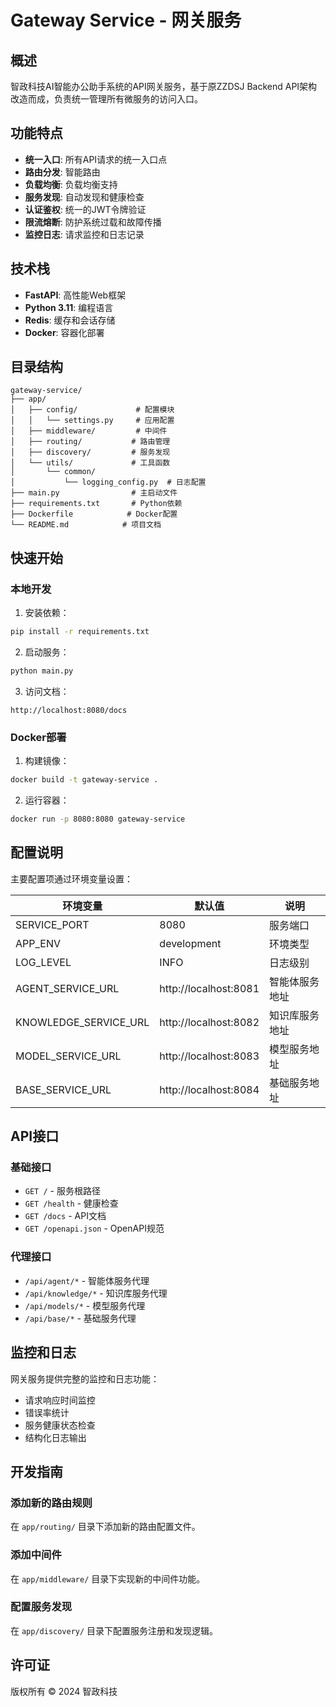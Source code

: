 # Gateway Service - 网关服务

## 概述

智政科技AI智能办公助手系统的API网关服务，基于原ZZDSJ Backend API架构改造而成，负责统一管理所有微服务的访问入口。

## 功能特点

- **统一入口**: 所有API请求的统一入口点
- **路由分发**: 智能路由
- **负载均衡**: 负载均衡支持
- **服务发现**: 自动发现和健康检查
- **认证鉴权**: 统一的JWT令牌验证
- **限流熔断**: 防护系统过载和故障传播
- **监控日志**: 请求监控和日志记录

## 技术栈

- **FastAPI**: 高性能Web框架
- **Python 3.11**: 编程语言
- **Redis**: 缓存和会话存储
- **Docker**: 容器化部署

## 目录结构

```
gateway-service/
├── app/
│   ├── config/             # 配置模块
│   │   └── settings.py     # 应用配置
│   ├── middleware/         # 中间件
│   ├── routing/           # 路由管理
│   ├── discovery/         # 服务发现
│   └── utils/             # 工具函数
│       └── common/
│           └── logging_config.py  # 日志配置
├── main.py                # 主启动文件
├── requirements.txt       # Python依赖
├── Dockerfile            # Docker配置
└── README.md            # 项目文档
```

## 快速开始

### 本地开发

1. 安装依赖：
```bash
pip install -r requirements.txt
```

2. 启动服务：
```bash
python main.py
```

3. 访问文档：
```
http://localhost:8080/docs
```

### Docker部署

1. 构建镜像：
```bash
docker build -t gateway-service .
```

2. 运行容器：
```bash
docker run -p 8080:8080 gateway-service
```

## 配置说明

主要配置项通过环境变量设置：

| 环境变量 | 默认值 | 说明 |
|---------|--------|------|
| SERVICE_PORT | 8080 | 服务端口 |
| APP_ENV | development | 环境类型 |
| LOG_LEVEL | INFO | 日志级别 |
| AGENT_SERVICE_URL | http://localhost:8081 | 智能体服务地址 |
| KNOWLEDGE_SERVICE_URL | http://localhost:8082 | 知识库服务地址 |
| MODEL_SERVICE_URL | http://localhost:8083 | 模型服务地址 |
| BASE_SERVICE_URL | http://localhost:8084 | 基础服务地址 |

## API接口

### 基础接口

- `GET /` - 服务根路径
- `GET /health` - 健康检查
- `GET /docs` - API文档
- `GET /openapi.json` - OpenAPI规范

### 代理接口

- `/api/agent/*` - 智能体服务代理
- `/api/knowledge/*` - 知识库服务代理
- `/api/models/*` - 模型服务代理
- `/api/base/*` - 基础服务代理

## 监控和日志

网关服务提供完整的监控和日志功能：

- 请求响应时间监控
- 错误率统计
- 服务健康状态检查
- 结构化日志输出

## 开发指南

### 添加新的路由规则

在 `app/routing/` 目录下添加新的路由配置文件。

### 添加中间件

在 `app/middleware/` 目录下实现新的中间件功能。

### 配置服务发现

在 `app/discovery/` 目录下配置服务注册和发现逻辑。

## 许可证

版权所有 © 2024 智政科技
